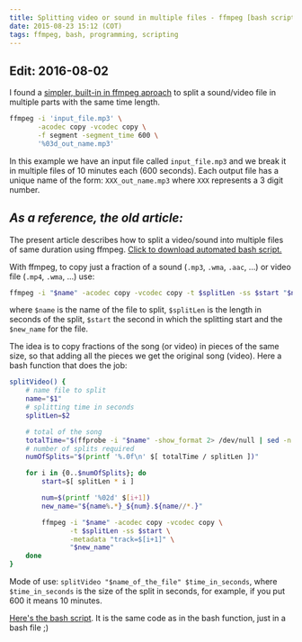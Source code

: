 ```yaml
---
title: Splitting video or sound in multiple files - ffmpeg [bash script]
date: 2015-08-23 15:12 (COT)
tags: ffmpeg, bash, programming, scripting
---
```


## **Edit: 2016-08-02** ##

I found a [simpler, built-in in ffmpeg aproach][stackoverflow] to split a sound/video file
in multiple parts with the same time length.

[stackoverflow]: http://unix.stackexchange.com/a/283547

~~~ bash
ffmpeg -i 'input_file.mp3' \
       -acodec copy -vcodec copy \
       -f segment -segment_time 600 \
       '%03d_out_name.mp3'
~~~

In this example we have an input file called `input_file.mp3` and we break it in multiple
files of 10 minutes each (600 seconds). Each output file has a unique name of the form:
`XXX_out_name.mp3` where `XXX` represents a 3 digit number.

## _As a reference, the old article:_ ##

The present article describes how to split a video/sound into multiple files of same
duration using ffmpeg. [Click to download automated bash script.](/blog/data/splitVideo.sh)

With ffmpeg, to copy just a fraction of a sound (`.mp3`, `.wma`, `.aac`, ...) or video
file (`.mp4`, `.wma`, ...) use:

~~~ bash
ffmpeg -i "$name" -acodec copy -vcodec copy -t $splitLen -ss $start "$new_name"
~~~

where `$name` is the name of the file to split, `$splitLen` is the length in seconds of
the split, `$start` the second in which the splitting start and the `$new_name` for the
file.

The idea is to copy fractions of the song (or video) in pieces of the same size, so that
adding all the pieces we get the original song (video). Here a bash function that does the
job:

~~~ bash
splitVideo() {
    # name file to split
    name="$1"
    # splitting time in seconds
    splitLen=$2

    # total of the song
    totalTime="$(ffprobe -i "$name" -show_format 2> /dev/null | sed -n 's/duration=//p')"
    # number of splits required
    numOfSplits="$(printf '%.0f\n' $[ totalTime / splitLen ])"

    for i in {0..$numOfSplits}; do
        start=$[ splitLen * i ]

        num=$(printf '%02d' $[i+1])
        new_name="${name%.*}_${num}.${name//*.}"

        ffmpeg -i "$name" -acodec copy -vcodec copy \
               -t $splitLen -ss $start \
               -metadata "track=$[i+1]" \
               "$new_name"
    done
}
~~~

Mode of use: `splitVideo "$name_of_the_file" $time_in_seconds`, where `$time_in_seconds`
is the size of the split in seconds, for example, if you put 600 it means 10 minutes.

[Here's the bash script][script]. It is the same code as in the bash function, just in a
bash file ;)

[script]: /blog/data/splitVideo.sh

[//]: # ( vim:set ts=2 sw=2 tw=90 et : cc=92: )
